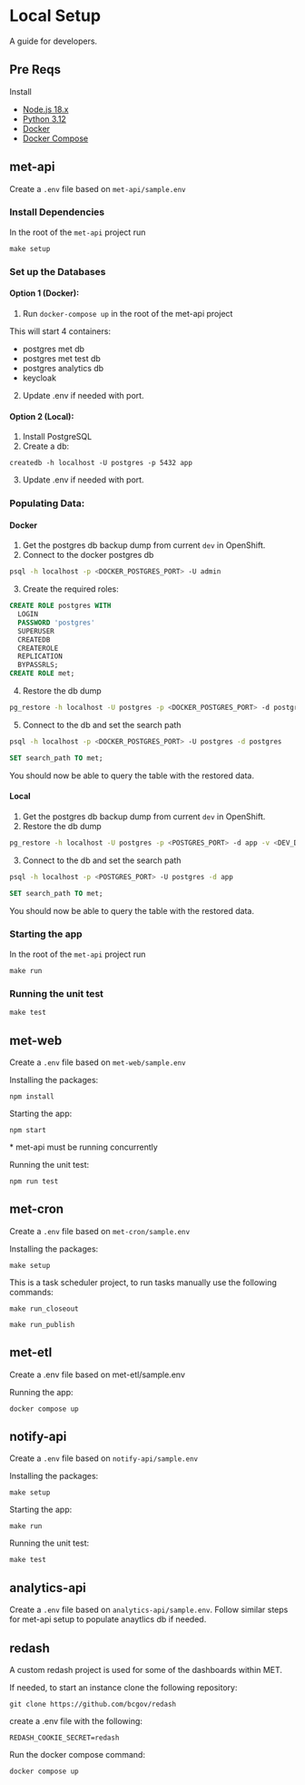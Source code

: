 # Local Setup
A guide for developers.

## Pre Reqs
Install 
- [Node.js 18.x](https://nodejs.org/en/)
- [Python 3.12](https://www.python.org/)
- [Docker](https://www.docker.com/)
- [Docker Compose](https://docs.docker.com/compose/install/)

## met-api

Create a `.env` file based on `met-api/sample.env`

### Install Dependencies

In the root of the `met-api` project run
```
make setup
```

### Set up the Databases
#### Option 1 (Docker):

1. Run `docker-compose up` in the root of the met-api project

This will start 4 containers:
- postgres met db
- postgres met test db
- postgres analytics db
- keycloak

2. Update .env if needed with port.


#### Option 2 (Local):
1. Install PostgreSQL
2. Create a db:
```
createdb -h localhost -U postgres -p 5432 app
```
3. Update .env if needed with port.


### Populating Data:
#### Docker
1. Get the postgres db backup dump from current `dev` in OpenShift.
2. Connect to the docker postgres db
```bash
psql -h localhost -p <DOCKER_POSTGRES_PORT> -U admin
```
3. Create the required roles:
```sql
CREATE ROLE postgres WITH
  LOGIN
  PASSWORD 'postgres'
  SUPERUSER
  CREATEDB
  CREATEROLE
  REPLICATION
  BYPASSRLS;
CREATE ROLE met;
```
4. Restore the db dump
```bash
pg_restore -h localhost -U postgres -p <DOCKER_POSTGRES_PORT> -d postgres -v <DEV_DB_BACKUP.DUMP>
```
5. Connect to the db and set the search path
```bash
psql -h localhost -p <DOCKER_POSTGRES_PORT> -U postgres -d postgres
```
```sql
SET search_path TO met;
```
You should now be able to query the table with the restored data.

#### Local
1. Get the postgres db backup dump from current `dev` in OpenShift.
2. Restore the db dump
```bash
pg_restore -h localhost -U postgres -p <POSTGRES_PORT> -d app -v <DEV_DB_BACKUP.DUMP>
```
3. Connect to the db and set the search path
```bash
psql -h localhost -p <POSTGRES_PORT> -U postgres -d app
```
```sql
SET search_path TO met;
```
You should now be able to query the table with the restored data.

### Starting the app
In the root of the `met-api` project run
```
make run
```

### Running the unit test

```
make test
```

## met-web

Create a `.env` file based on `met-web/sample.env`

Installing the packages:

```
npm install
```

Starting the app:

```
npm start
```
\* met-api must be running concurrently

Running the unit test:

```
npm run test
```

## met-cron
Create a `.env` file based on `met-cron/sample.env`

Installing the packages:

```
make setup
```

This is a task scheduler project, to run tasks manually use the following commands:

```
make run_closeout
```
```
make run_publish
```

## met-etl
Create a .env file based on met-etl/sample.env

Running the app:

```
docker compose up
```

## notify-api
Create a `.env` file based on `notify-api/sample.env`

Installing the packages:

```
make setup
```

Starting the app:

```
make run
```

Running the unit test:

```
make test
```

## analytics-api
Create a `.env` file based on `analytics-api/sample.env`.
Follow similar steps for met-api setup to populate anaytlics db if needed.

## redash

A custom redash project is used for some of the dashboards within MET.

If needed, to start an instance clone the following repository:
```
git clone https://github.com/bcgov/redash
```

create a .env file with the following:
```
REDASH_COOKIE_SECRET=redash
```

Run the docker compose command:
```
docker compose up
```